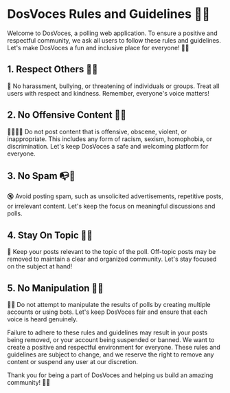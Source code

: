 # DosVoces Rules and Guidelines 📜🚀

Welcome to DosVoces, a polling web application. To ensure a positive and respectful community, we ask all users to follow these rules and guidelines. Let's make DosVoces a fun and inclusive place for everyone! 🎉✨

## 1. Respect Others 🙏💙

🚫 No harassment, bullying, or threatening of individuals or groups. Treat all users with respect and kindness. Remember, everyone's voice matters!

## 2. No Offensive Content 🚫🤬

🙅‍♀️🙅‍♂️ Do not post content that is offensive, obscene, violent, or inappropriate. This includes any form of racism, sexism, homophobia, or discrimination. Let's keep DosVoces a safe and welcoming platform for everyone.

## 3. No Spam 📭🚫

🔇 Avoid posting spam, such as unsolicited advertisements, repetitive posts, or irrelevant content. Let's keep the focus on meaningful discussions and polls.

## 4. Stay On Topic 🎯💬

📌 Keep your posts relevant to the topic of the poll. Off-topic posts may be removed to maintain a clear and organized community. Let's stay focused on the subject at hand!

## 5. No Manipulation 🎲🚫

🤖❌ Do not attempt to manipulate the results of polls by creating multiple accounts or using bots. Let's keep DosVoces fair and ensure that each voice is heard genuinely.

Failure to adhere to these rules and guidelines may result in your posts being removed, or your account being suspended or banned. We want to create a positive and respectful environment for everyone. These rules and guidelines are subject to change, and we reserve the right to remove any content or suspend any user at our discretion.

Thank you for being a part of DosVoces and helping us build an amazing community! 💙🌟
